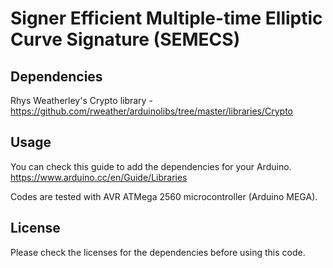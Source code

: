 # Signer Efficient Multiple-time Elliptic Curve Signature (SEMECS)

## Dependencies

Rhys Weatherley's Crypto library - https://github.com/rweather/arduinolibs/tree/master/libraries/Crypto

## Usage

You can check this guide to add the dependencies for your Arduino. https://www.arduino.cc/en/Guide/Libraries

Codes are tested with AVR ATMega 2560 microcontroller (Arduino MEGA).

## License

Please check the licenses for the dependencies before using this code.
